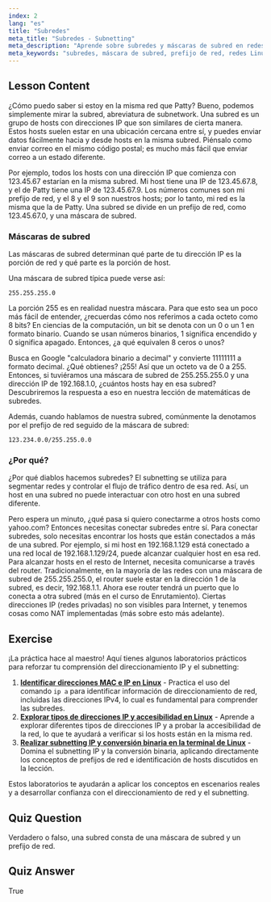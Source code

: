 ```yaml
---
index: 2
lang: "es"
title: "Subredes"
meta_title: "Subredes - Subnetting"
meta_description: "Aprende sobre subredes y máscaras de subred en redes Linux. Comprende los prefijos de red y cómo las subredes segmentan el tráfico. ¡Empieza con esta guía para principiantes!"
meta_keywords: "subredes, máscara de subred, prefijo de red, redes Linux, dirección IP, principiante, tutorial, ifconfig"
---
```


## Lesson Content

¿Cómo puedo saber si estoy en la misma red que Patty? Bueno, podemos simplemente mirar la subred, abreviatura de subnetwork. Una subred es un grupo de hosts con direcciones IP que son similares de cierta manera. Estos hosts suelen estar en una ubicación cercana entre sí, y puedes enviar datos fácilmente hacia y desde hosts en la misma subred. Piénsalo como enviar correo en el mismo código postal; es mucho más fácil que enviar correo a un estado diferente.

Por ejemplo, todos los hosts con una dirección IP que comienza con 123.45.67 estarían en la misma subred. Mi host tiene una IP de 123.45.67.8, y el de Patty tiene una IP de 123.45.67.9. Los números comunes son mi prefijo de red, y el 8 y el 9 son nuestros hosts; por lo tanto, mi red es la misma que la de Patty. Una subred se divide en un prefijo de red, como 123.45.67.0, y una máscara de subred.

### Máscaras de subred

Las máscaras de subred determinan qué parte de tu dirección IP es la porción de red y qué parte es la porción de host.

Una máscara de subred típica puede verse así:

```plaintext
255.255.255.0
```

La porción 255 es en realidad nuestra máscara. Para que esto sea un poco más fácil de entender, ¿recuerdas cómo nos referimos a cada octeto como 8 bits? En ciencias de la computación, un bit se denota con un 0 o un 1 en formato binario. Cuando se usan números binarios, 1 significa encendido y 0 significa apagado. Entonces, ¿a qué equivalen 8 ceros o unos?

Busca en Google "calculadora binario a decimal" y convierte 11111111 a formato decimal. ¿Qué obtienes? ¡255! Así que un octeto va de 0 a 255. Entonces, si tuviéramos una máscara de subred de 255.255.255.0 y una dirección IP de 192.168.1.0, ¿cuántos hosts hay en esa subred? Descubriremos la respuesta a eso en nuestra lección de matemáticas de subredes.

Además, cuando hablamos de nuestra subred, comúnmente la denotamos por el prefijo de red seguido de la máscara de subred:

```plaintext
123.234.0.0/255.255.0.0
```

### ¿Por qué?

¿Por qué diablos hacemos subredes? El subnetting se utiliza para segmentar redes y controlar el flujo de tráfico dentro de esa red. Así, un host en una subred no puede interactuar con otro host en una subred diferente.

Pero espera un minuto, ¿qué pasa si quiero conectarme a otros hosts como yahoo.com? Entonces necesitas conectar subredes entre sí. Para conectar subredes, solo necesitas encontrar los hosts que están conectados a más de una subred. Por ejemplo, si mi host en 192.168.1.129 está conectado a una red local de 192.168.1.129/24, puede alcanzar cualquier host en esa red. Para alcanzar hosts en el resto de Internet, necesita comunicarse a través del router. Tradicionalmente, en la mayoría de las redes con una máscara de subred de 255.255.255.0, el router suele estar en la dirección 1 de la subred, es decir, 192.168.1.1. Ahora ese router tendrá un puerto que lo conecta a otra subred (más en el curso de Enrutamiento). Ciertas direcciones IP (redes privadas) no son visibles para Internet, y tenemos cosas como NAT implementadas (más sobre esto más adelante).

## Exercise

¡La práctica hace al maestro! Aquí tienes algunos laboratorios prácticos para reforzar tu comprensión del direccionamiento IP y el subnetting:

1. **[Identificar direcciones MAC e IP en Linux](https://labex.io/es/labs/comptia-identify-mac-and-ip-addresses-in-linux-592731)** - Practica el uso del comando `ip a` para identificar información de direccionamiento de red, incluidas las direcciones IPv4, lo cual es fundamental para comprender las subredes.
2. **[Explorar tipos de direcciones IP y accesibilidad en Linux](https://labex.io/es/labs/comptia-explore-ip-address-types-and-reachability-in-linux-592780)** - Aprende a explorar diferentes tipos de direcciones IP y a probar la accesibilidad de la red, lo que te ayudará a verificar si los hosts están en la misma red.
3. **[Realizar subnetting IP y conversión binaria en la terminal de Linux](https://labex.io/es/labs/comptia-perform-ip-subnetting-and-binary-conversion-in-the-linux-terminal-592782)** - Domina el subnetting IP y la conversión binaria, aplicando directamente los conceptos de prefijos de red e identificación de hosts discutidos en la lección.

Estos laboratorios te ayudarán a aplicar los conceptos en escenarios reales y a desarrollar confianza con el direccionamiento de red y el subnetting.

## Quiz Question

Verdadero o falso, una subred consta de una máscara de subred y un prefijo de red.

## Quiz Answer

True
